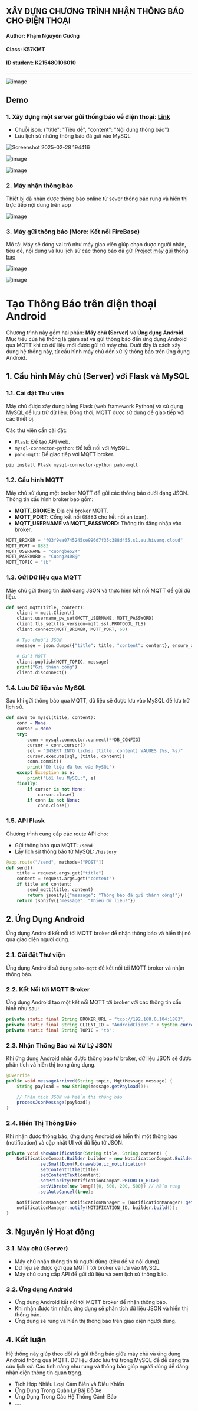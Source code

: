 ## XÂY DỰNG CHƯƠNG TRÌNH NHẬN THÔNG BÁO CHO ĐIỆN THOẠI
#### Author: Phạm Nguyên Cương
#### Class: K57KMT
#### ID student: K215480106010
--------------
![image](https://github.com/user-attachments/assets/68ce3b42-17a9-4ff0-9a2b-0147ba539ab6)

## Demo


### 1. Xây dựng một server gửi thống báo về điện thoại: [Link](https://github.com/ngtuananh24/API)

- Chuỗi json: {"title": "Tiêu đề", "content": "Nội dung thông báo"}
- Lưu lịch sử những thông báo đã gửi vào MySQL

![Screenshot 2025-02-28 194416](https://github.com/user-attachments/assets/5f02cf7e-9076-438f-b2eb-d8187ab44c02)

 ![image](https://github.com/user-attachments/assets/75ac11d5-f6ce-4180-a039-d01e32841082)

![image](https://github.com/user-attachments/assets/f1799570-312f-429d-833e-30ab10004796)

### 2. Máy nhận thông báo
Thiết bị đã nhận được thông báo online từ sever thông báo rung và hiển thị trực tiếp nội dung trên app

![image](https://github.com/user-attachments/assets/4c503b13-0434-4bda-87fd-8b9f1f205e90)

### 3. Máy gửi thông báo (More: Kết nối FireBase)
Mô tả: Máy sẽ đóng vai trò như máy giao viên giúp chọn được người nhận, tiêu đề, nội dung và lưu lịch sử các thông báo đã gửi
[Project máy gửi thông báo](https://github.com/ngtuananh24/gui_thong_bao)

![image](https://github.com/user-attachments/assets/b273fb10-9b90-40f7-91e9-d0dfa631a7be)

![image](https://github.com/user-attachments/assets/baa2224f-be0d-4068-8776-0268030269c8)


# Tạo Thông Báo trên điện thoại Android

Chương trình này gồm hai phần: **Máy chủ (Server)** và **Ứng dụng Android**. Mục tiêu của hệ thống là giám sát và gửi thông báo đến ứng dụng Android qua MQTT khi có dữ liệu mới được gửi từ máy chủ. Dưới đây là cách xây dựng hệ thống này, từ cấu hình máy chủ đến xử lý thông báo trên ứng dụng Android.

## 1. **Cấu hình Máy chủ (Server) với Flask và MySQL**

### 1.1. **Cài đặt Thư viện**

Máy chủ được xây dựng bằng Flask (web framework Python) và sử dụng MySQL để lưu trữ dữ liệu. Đồng thời, MQTT được sử dụng để giao tiếp với các thiết bị.

Các thư viện cần cài đặt:

- `Flask`: Để tạo API web.
- `mysql-connector-python`: Để kết nối với MySQL.
- `paho-mqtt`: Để giao tiếp với MQTT broker.

```bash
pip install Flask mysql-connector-python paho-mqtt
```

### 1.2. **Cấu hình MQTT**

Máy chủ sử dụng một broker MQTT để gửi các thông báo dưới dạng JSON. Thông tin cấu hình broker bao gồm:

- **MQTT_BROKER**: Địa chỉ broker MQTT.
- **MQTT_PORT**: Cổng kết nối (8883 cho kết nối an toàn).
- **MQTT_USERNAME và MQTT_PASSWORD**: Thông tin đăng nhập vào broker.

```python
MQTT_BROKER = "f03f9ea0745245ce996d7f35c388d455.s1.eu.hivemq.cloud"
MQTT_PORT = 8883
MQTT_USERNAME = "cuongbeo24"
MQTT_PASSWORD = "Cuong2408@"
MQTT_TOPIC = "tb"
```

### 1.3. **Gửi Dữ liệu qua MQTT**

Máy chủ gửi thông tin dưới dạng JSON và thực hiện kết nối MQTT để gửi dữ liệu.

```python
def send_mqtt(title, content):
    client = mqtt.Client()
    client.username_pw_set(MQTT_USERNAME, MQTT_PASSWORD)
    client.tls_set(tls_version=mqtt.ssl.PROTOCOL_TLS)
    client.connect(MQTT_BROKER, MQTT_PORT, 60)

    # Tạo chuỗi JSON
    message = json.dumps({"title": title, "content": content}, ensure_ascii=False)

    # Gửi MQTT
    client.publish(MQTT_TOPIC, message)
    print("Gửi thành công")
    client.disconnect()
```
### 1.4. **Lưu Dữ liệu vào MySQL**

Sau khi gửi thông báo qua MQTT, dữ liệu sẽ được lưu vào MySQL để lưu trữ lịch sử.

```python
def save_to_mysql(title, content):
    conn = None
    cursor = None
    try:
        conn = mysql.connector.connect(**DB_CONFIG)
        cursor = conn.cursor()
        sql = "INSERT INTO lichsu (title, content) VALUES (%s, %s)"
        cursor.execute(sql, (title, content))
        conn.commit()
        print("Dữ liệu đã lưu vào MySQL")
    except Exception as e:
        print("Lỗi lưu MySQL:", e)
    finally:
        if cursor is not None:
            cursor.close()
        if conn is not None:
            conn.close()
```

### 1.5. **API Flask**

Chương trình cung cấp các route API cho:
- Gửi thông báo qua MQTT: `/send`
- Lấy lịch sử thông báo từ MySQL: `/history`

```python
@app.route("/send", methods=["POST"])
def send():
    title = request.args.get("title")
    content = request.args.get("content")
    if title and content:
        send_mqtt(title, content)
        return jsonify({"message": "Thông báo đã gửi thành công!"})
    return jsonify({"message": "Thiếu dữ liệu!"})
```

## 2. **Ứng Dụng Android**

Ứng dụng Android kết nối tới MQTT broker để nhận thông báo và hiển thị nó qua giao diện người dùng. 

### 2.1. **Cài đặt Thư viện**

Ứng dụng Android sử dụng `paho-mqtt` để kết nối tới MQTT broker và nhận thông báo.

### 2.2. **Kết Nối tới MQTT Broker**

Ứng dụng Android tạo một kết nối MQTT tới broker với các thông tin cấu hình như sau:

```java
private static final String BROKER_URL = "tcp://192.168.0.104:1883";
private static final String CLIENT_ID = "AndroidClient-" + System.currentTimeMillis();
private static final String TOPIC = "tb";
```

### 2.3. **Nhận Thông Báo và Xử Lý JSON**

Khi ứng dụng Android nhận được thông báo từ broker, dữ liệu JSON sẽ được phân tích và hiển thị trong ứng dụng.

```java
@Override
public void messageArrived(String topic, MqttMessage message) {
    String payload = new String(message.getPayload());

    // Phân tích JSON và hiển thị thông báo
    processJsonMessage(payload);
}
```

### 2.4. **Hiển Thị Thông Báo**

Khi nhận được thông báo, ứng dụng Android sẽ hiển thị một thông báo (notification) và cập nhật UI với dữ liệu từ JSON.

```java
private void showNotification(String title, String content) {
    NotificationCompat.Builder builder = new NotificationCompat.Builder(this, CHANNEL_ID)
            .setSmallIcon(R.drawable.ic_notification)
            .setContentTitle(title)
            .setContentText(content)
            .setPriority(NotificationCompat.PRIORITY_HIGH)
            .setVibrate(new long[]{0, 500, 200, 500}) // Mẫu rung
            .setAutoCancel(true);

    NotificationManager notificationManager = (NotificationManager) getSystemService(Context.NOTIFICATION_SERVICE);
    notificationManager.notify(NOTIFICATION_ID, builder.build());
}
```

## 3. **Nguyên lý Hoạt động**

### 3.1. **Máy chủ (Server)**

- Máy chủ nhận thông tin từ người dùng (tiêu đề và nội dung).
- Dữ liệu sẽ được gửi qua MQTT tới broker và lưu vào MySQL.
- Máy chủ cung cấp API để gửi dữ liệu và xem lịch sử thông báo.

### 3.2. **Ứng dụng Android**

- Ứng dụng Android kết nối tới MQTT broker để nhận thông báo.
- Khi nhận được tin nhắn, ứng dụng sẽ phân tích dữ liệu JSON và hiển thị thông báo.
- Ứng dụng sẽ rung và hiển thị thông báo trên giao diện người dùng.

## 4. **Kết luận**

Hệ thống này giúp theo dõi và gửi thông báo giữa máy chủ và ứng dụng Android thông qua MQTT. Dữ liệu được lưu trữ trong MySQL để dễ dàng tra cứu lịch sử. Các tính năng như rung và thông báo giúp người dùng dễ dàng nhận diện thông tin quan trọng.
- Tích Hợp Nhiều Loại Cảm Biến và Điều Khiển
- Ứng Dụng Trong Quản Lý Bãi Đỗ Xe
- Ứng Dụng Trong Các Hệ Thống Cảnh Báo
- ....


